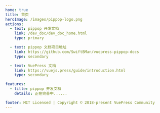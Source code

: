 ```yaml
---
home: true
title: 首页
heroImage: /images/pippop-logo.png
actions:
  - text: pippop 开发文档
    link: /dev_doc/dev_doc_home.html
    type: primary

  - text: pippop 文档项目地址
    link: https://github.com/SwiftBMan/vuepress-pippop-docs
    type: secondary

  - text: VuePress 文档
    link: https://vuejs.press/guide/introduction.html
    type: secondary

features:
  - title: pippop 开发文档
    details: 正在完善中......

footer: MIT Licensed | Copyright © 2018-present VuePress Community
---
```



